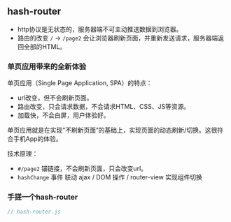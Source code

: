 ## hash-router

- http协议是无状态的，服务器端不可主动推送数据到浏览器。
- 路由的改变 `/` -> `/page2` 会让浏览器刷新页面，并重新发送请求，服务器端返回全部的HTML。

### 单页应用带来的全新体验

单页应用（Single Page Application, SPA）的特点：
- url改变，但不会刷新页面。
- 路由改变，只会请求数据，不会请求HTML、CSS、JS等资源。
- 加载快，不会白屏，用户体验好。

单页应用就是在实现“不刷新页面”的基础上，实现页面的动态刷新/切换。这很符合手机App的体验。

技术原理：
- `#/page2` 锚链接，不会刷新页面，只会改变url。
- `hashChange` 事件 联动 ajax / DOM 操作 / router-view 实现组件切换

### 手搓一个hash-router

```js
// hash-router.js

```